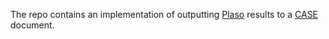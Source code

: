 The repo contains an implementation of outputting 
[Plaso](https://github.com/log2timeline/plaso) results to a [CASE](https://github.com/casework/case) document.